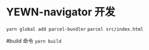 # YEWN-navigator 开发
`yarn global add parcel-bundler`
`parcel src/index.html`

#build 命令
`yarn build`

